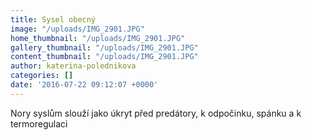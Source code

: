 ```yaml
---
title: Sysel obecný
image: "/uploads/IMG_2901.JPG"
home_thumbnail: "/uploads/IMG_2901.JPG"
gallery_thumbnail: "/uploads/IMG_2901.JPG"
content_thumbnail: "/uploads/IMG_2901.JPG"
author: katerina-polednikova
categories: []
date: '2016-07-22 09:12:07 +0000'
---
```

Nory syslům slouží jako úkryt před predátory, k odpočinku, spánku a k
termoregulaci

